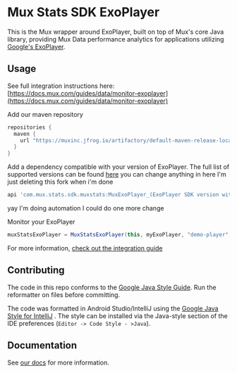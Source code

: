 # Mux Stats SDK ExoPlayer

This is the Mux wrapper around ExoPlayer, built on top of Mux's core Java library, providing Mux
Data performance analytics for applications utilizing
[Google's ExoPlayer](https://github.com/google/ExoPlayer).

## Usage

See full integration instructions
here: [https://docs.mux.com/guides/data/monitor-exoplayer](https://docs.mux.com/guides/data/monitor-exoplayer)

Add our maven repository

```groovy
repositories {
  maven {
    url "https://muxinc.jfrog.io/artifactory/default-maven-release-local"
  }
}
```

Add a dependency compatible with your version of ExoPlayer. The full list of supported versions can
be found [here](https://docs.mux.com/guides/data/monitor-exoplayer#1-install-the-mux-data-sdk)
you can change anything in here I'm just deleting this fork when i'm done

```groovy
api 'com.mux.stats.sdk.muxstats:MuxExoPlayer_(ExoPlayer SDK version with underscores):(Mux SDK version)'
```

yay I'm doing automation
I could do one more change

Monitor your ExoPlayer

```groovy
muxStatsExoPlayer = MuxStatsExoPlayer(this, myExoPlayer, "demo-player", myCustomerData)
```

For more
information, [check out the integration guide](https://docs.mux.com/guides/data/monitor-exoplayer)

## Contributing

The code in this repo conforms to
the [Google Java Style Guide](https://google.github.io/styleguide/javaguide.html). Run the
reformatter on files before committing.

The code was formatted in Android Studio/IntelliJ using
the [Google Java Style for IntelliJ](https://github.com/google/styleguide/blob/gh-pages/intellij-java-google-style.xml)
. The style can be installed via the Java-style section of the IDE
preferences (`Editor -> Code Style - >Java`).

## Documentation

See [our docs](https://docs.mux.com/docs/exoplayer-integration-guide) for more information.

